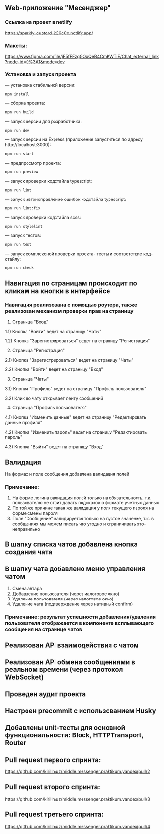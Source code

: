## Web-приложение "Месенджер"

### Ссылка на проект в netlify
https://sparkly-custard-226e0c.netlify.app/

### Макеты:
https://www.figma.com/file/jF5fFFzgGOxQeB4CmKWTiE/Chat_external_link?node-id=0%3A1&mode=dev

### Установка и запуск проекта
— установка стабильной версии:
```
npm install
```

— сборка проекта:
```
npm run build
```

— запуск версии для разработчика:
```
npm run dev
```

— запуск версии на Express (приложение запуститься по адресу http://localhost:3000):
```
npm run start
```

— предпросмотр проекта:
```
npm run preview
```

— запуск проверки кодстайла typescript:
```
npm run lint
```

— запуск автоисправление ошибок кодстайла typescript:
```
npm run lint:fix
```

— запуск проверки кодстайла scss:
```
npm run stylelint
```

— запуск тестов:
```
npm run test
```

— запуск комплексной проверки проекта- тесты и соответствие код-стайлу:
```
npm run check
```

## Навигация по страницам происходит по кликам на кнопки в интерфейсе
### Навигация реализована с помощью роутера, также реализован механизм проверки прав на страницу
1) Страница "Вход"

1.1) Кнопка "Войти" ведет на страницу "Чаты"

1.2) Кнопка "Зарегистрироваться" ведет на страницу "Регистрация"

2) Страница "Регистрация"

2.1) Кнопка "Зарегистрироваться" ведет на страницу "Чаты"

2.2) Кнопка "Войти" ведет на страницу "Вход"

3) Страница "Чаты"

3.1) Кнопка "Профиль" ведет на страницу "Профиль пользователя"

3.2) Клик по чату открывает ленту сообщений

4) Страница "Профиль пользователя"

4.1) Кнопка "Изменить данные" ведет на страницу "Редактировать данные профиля"

4.2) Кнопка "Изменить пароль" ведет на страницу "Редактировать пароль"

4.3) Кнопка "Выйти" ведет на страницу "Вход"


## Валидация
На формах и поле сообщения добавлена валидация полей
### Примечание: 
1) На форме логина валидация полей только на обязательность, т.к. пользователю не стоит давать подсказок о формате учетных данных
2) По той же причине такая же валидация у поля текущего пароля на форме смены пароля
3) Поле "Сообщение" валидируется только на пустое значение, т.к. в сообщениях мы можем писать что угодно и ограничивать это- неправильно

## В шапку списка чатов добавлена кнопка создания чата
## В шапку чата добавлено меню управления чатом 
1) Смена автара
2) Добавление пользователя (через иалоговое окно)
3) Удаление пользователя  (через иалоговое окно)
4) Удаление чата (подтверждение через нативный confirm)
### Примечание: результат успешности добавления/удаления пользователя отображается в компоненте всплывающего сообщения на странице чатов

## Реализован API взаимодействия с чатом
## Реализован API обмена сообщениями в реальном времени (через протокол WebSocket)
## Проведен аудит проекта
## Настроен precommit с использованием Husky
## Добавлены unit-тесты для основной функциональности: Block, HTTPTransport, Router


## Pull request первого спринта:
https://github.com/kirillmuz/middle.messenger.praktikum.yandex/pull/2


## Pull request второго спринта:
https://github.com/kirillmuz/middle.messenger.praktikum.yandex/pull/3


## Pull request третьего спринта:
https://github.com/kirillmuz/middle.messenger.praktikum.yandex/pull/4

